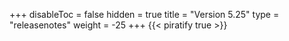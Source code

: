 +++
disableToc = false
hidden = true
title = "Version 5.25"
type = "releasenotes"
weight = -25
+++
{{< piratify true >}}
